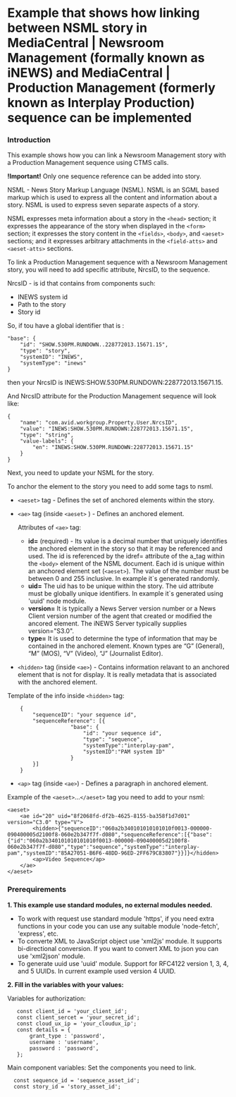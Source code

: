 # Example that shows how linking between NSML story in MediaCentral | Newsroom Management (formally known as iNEWS) and MediaCentral | Production Management (formerly known as Interplay Production) sequence can be implemented


### Introduction
This example shows how you can link a Newsroom Management story with a Production Management  sequence using CTMS calls.

**!Important!** Only one sequence reference can be added into story.

NSML - News Story Markup Language (NSML). NSML is an SGML based markup which is used to express all the content and information about a story. 
NSML is used to express seven separate aspects of a story. 

NSML expresses meta information about a story in the `<head>` section; it expresses the appearance of the story when displayed in the `<form>` section; 
it expresses the story content in the `<fields>`, `<body>`, and `<aeset>` sections; 
and it expresses arbitrary attachments in the `<field-atts>` and `<aeset-atts>` sections.

To link a Production Management sequence with a Newsroom Management  story, you will need to add specific attribute, NrcsID, to the sequence.

NrcsID - is id that contains from components such:
*  INEWS system id
*  Path to the story
*  Story id

So, if tou have a global identifier that is :

```
"base": {
    "id": "SHOW.530PM.RUNDOWN..228772013.15671.15",
    "type": "story",
    "systemID": "INEWS",
    "systemType": "inews"
}
```

then your NrcsID is INEWS:SHOW.530PM.RUNDOWN:228772013.15671.15.

And NrcsID attribute for the Production Management sequence will look like:

```
{
    "name": "com.avid.workgroup.Property.User.NrcsID",
    "value": "INEWS:SHOW.530PM.RUNDOWN:228772013.15671.15",
    "type": "string",
    "value-labels": {
        "en": "INEWS:SHOW.530PM.RUNDOWN:228772013.15671.15"
    }
}
```

Next, you need to update your NSML for the story. 

To anchor the element to the story you need to add some tags to nsml. 

*  `<aeset>` tag - Defines the set of anchored elements within the story.
*  `<ae>` tag (inside `<aeset>` ) - Defines an anchored element.
   
    Attributes of `<ae>` tag:
    *  **id=** (required) - Its value is a decimal number that uniquely identifies the anchored element in the story so that it may be referenced and used. The id is referenced by the idref= attribute of the a_tag
within the `<body>` element of the NSML document. Each id is unique within an anchored element set
(`<aeset>`). The value of the number must be between 0 and 255 inclusive. In example it`s generated randomly.
    *  **uid=** The uid has to be unique within the story. The uid attribute must be globally unique identifiers. In example it`s generated using 'uuid' node module.
    *  **version=** It is typically a News Server version number or a News Client version number of the agent that created or modified the ancored element. The iNEWS
Server typically supplies version="S3.0". 
    *  **type=**  It is used to determine the type of information that may be contained in the anchored element. Known types are “G” (General), “M” (MOS), “V” (Video),
“J” (Journalist Editor). 

* `<hidden>` tag (inside `<ae>`) - Contains information relavant to an anchored element that is not for display. It is really metadata that is associated with the anchored element. 

Template of the info inside `<hidden>` tag:

```
    {
        "sequenceID": "your sequence id",
        "sequenceReference": [{
                    "base": { 
                        "id": "your sequence id", 
                        "type": "sequence", 
                        "systemType":"interplay-pam",
                        "systemID":"PAM system ID"
                    }
        }]
    }
```

* `<ap>` tag (inside `<ae>`) - Defines a paragraph in anchored element. 

Example of the `<aeset>`...`</aeset>` tag you need to add to your nsml:

```
<aeset>
    <ae id="20" uid="8f2068fd-df2b-4625-8155-ba358f1d7d01" version="C3.0" type="V">
        <hidden>{"sequenceID":"060a2b340101010101010f0013-000000-090400005d2100f8-060e2b347f7f-d080","sequenceReference":[{"base":{"id":"060a2b340101010101010f0013-000000-090400005d2100f8-060e2b347f7f-d080","type":"sequence","systemType":"interplay-pam","systemID":"85A27051-B6F6-48DD-96ED-2FF679C83807"}}]}</hidden>
        <ap>Video Sequence</ap>
    </ae>
</aeset>
```



### Prerequirements
**1. This example use standard modules, no external modules needed.** 

*   To work with request use standard module 'https', if you need extra functions in your code you can use any suitable module 'node-fetch', 'express', etc.
*   To converte XML to JavaScript object use 'xml2js' module. It supports bi-directional conversion. If you want to convert XML to json you can use 'xml2json' module.
*   To generate uuid use 'uuid' module. Support for RFC4122 version 1, 3, 4, and 5 UUIDs. In current example used version 4 UUID.

   
**2. Fill in the variables with your values:**
    
   Variables for authorization:
	
       const client_id = 'your_client_id';
       const client_sercet = 'your_secret_id';
       const cloud_ux_ip = 'your_cloudux_ip';
       const details = {
           grant_type : 'password', 
           username : 'username',
           password : 'password',
       }; 
  
  Main component variables:
	Set the components you need to link.
	
	  const sequence_id = 'sequence_asset_id';
      const story_id = 'story_asset_id';
	
